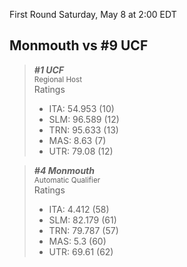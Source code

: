 First Round
Saturday, May 8 at 2:00 EDT
## Monmouth vs #9 UCF

> ***#1 UCF***  
> <sub>Regional Host</sub>  
> Ratings  
> - ITA: 54.953 (10)  
> - SLM: 96.589 (12)  
> - TRN: 95.633 (13)  
> - MAS: 8.63 (7)  
> - UTR: 79.08 (12)  

> ***#4 Monmouth***  
> <sub>Automatic Qualifier</sub>  
> Ratings  
> - ITA: 4.412 (58)  
> - SLM: 82.179 (61)  
> - TRN: 79.787 (57)  
> - MAS: 5.3 (60)  
> - UTR: 69.61 (62)  